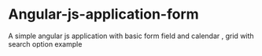 # Angular-js-application-form
A simple angular js application with basic form field and calendar , grid with search option example
